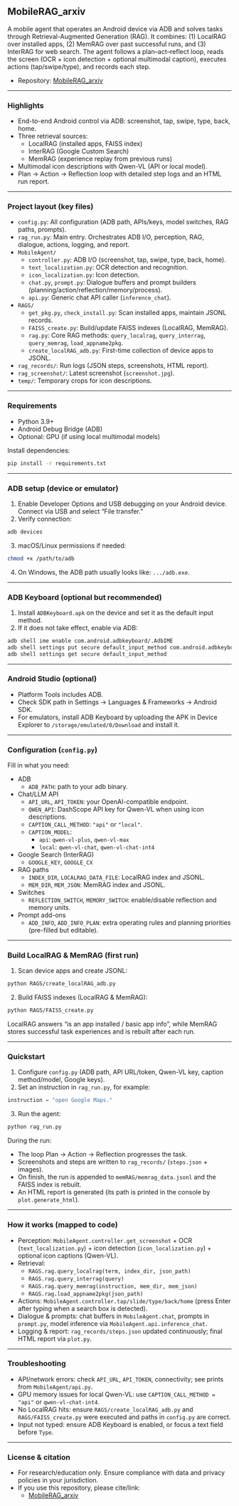 ## MobileRAG_arxiv

A mobile agent that operates an Android device via ADB and solves tasks through Retrieval-Augmented Generation (RAG). It combines: (1) LocalRAG over installed apps, (2) MemRAG over past successful runs, and (3) InterRAG for web search. The agent follows a plan–act–reflect loop, reads the screen (OCR + icon detection + optional multimodal caption), executes actions (tap/swipe/type), and records each step.

- Repository: [MobileRAG_arxiv](https://github.com/liuxiaojieOutOfWorld/MobileRAG_arxiv.git)

---

### Highlights
- End-to-end Android control via ADB: screenshot, tap, swipe, type, back, home.
- Three retrieval sources:
  - LocalRAG (installed apps, FAISS index)
  - InterRAG (Google Custom Search)
  - MemRAG (experience replay from previous runs)
- Multimodal icon descriptions with Qwen-VL (API or local model).
- Plan → Action → Reflection loop with detailed step logs and an HTML run report.

---

### Project layout (key files)
- `config.py`: All configuration (ADB path, APIs/keys, model switches, RAG paths, prompts).
- `rag_run.py`: Main entry. Orchestrates ADB I/O, perception, RAG, dialogue, actions, logging, and report.
- `MobileAgent/`
  - `controller.py`: ADB I/O (screenshot, tap, swipe, type, back, home).
  - `text_localization.py`: OCR detection and recognition.
  - `icon_localization.py`: Icon detection.
  - `chat.py`, `prompt.py`: Dialogue buffers and prompt builders (planning/action/reflection/memory/process).
  - `api.py`: Generic chat API caller (`inference_chat`).
- `RAGS/`
  - `get_pkg.py`, `check_install.py`: Scan installed apps, maintain JSONL records.
  - `FAISS_create.py`: Build/update FAISS indexes (LocalRAG, MemRAG).
  - `rag.py`: Core RAG methods: `query_localrag`, `query_interrag`, `query_memrag`, `load_appname2pkg`.
  - `create_localRAG_adb.py`: First-time collection of device apps to JSONL.
- `rag_records/`: Run logs (JSON steps, screenshots, HTML report).
- `rag_screenshot/`: Latest screenshot (`screenshot.jpg`).
- `temp/`: Temporary crops for icon descriptions.

---

### Requirements
- Python 3.9+
- Android Debug Bridge (ADB)
- Optional: GPU (if using local multimodal models)

Install dependencies:
```bash
pip install -r requirements.txt
```

---

### ADB setup (device or emulator)
1) Enable Developer Options and USB debugging on your Android device. Connect via USB and select “File transfer.”
2) Verify connection:
```bash
adb devices
```
3) macOS/Linux permissions if needed:
```bash
chmod +x /path/to/adb
```
4) On Windows, the ADB path usually looks like: `.../adb.exe`.

---

### ADB Keyboard (optional but recommended)
1) Install `ADBKeyboard.apk` on the device and set it as the default input method.
2) If it does not take effect, enable via ADB:
```bash
adb shell ime enable com.android.adbkeyboard/.AdbIME
adb shell settings put secure default_input_method com.android.adbkeyboard/.AdbIME
adb shell settings get secure default_input_method
```

---

### Android Studio (optional)
- Platform Tools includes ADB.
- Check SDK path in Settings → Languages & Frameworks → Android SDK.
- For emulators, install ADB Keyboard by uploading the APK in Device Explorer to `/storage/emulated/0/Download` and install it.

---

### Configuration (`config.py`)
Fill in what you need:
- ADB
  - `ADB_PATH`: path to your adb binary.
- Chat/LLM API
  - `API_URL`, `API_TOKEN`: your OpenAI-compatible endpoint.
  - `QWEN_API`: DashScope API key for Qwen-VL when using icon descriptions.
  - `CAPTION_CALL_METHOD`: `"api"` or `"local"`.
  - `CAPTION_MODEL`:
    - `api`: `qwen-vl-plus`, `qwen-vl-max`
    - `local`: `qwen-vl-chat`, `qwen-vl-chat-int4`
- Google Search (InterRAG)
  - `GOOGLE_KEY`, `GOOGLE_CX`
- RAG paths
  - `INDEX_DIR`, `LOCALRAG_DATA_FILE`: LocalRAG index and JSONL.
  - `MEM_DIR`, `MEM_JSON`: MemRAG index and JSONL.
- Switches
  - `REFLECTION_SWITCH`, `MEMORY_SWITCH`: enable/disable reflection and memory units.
- Prompt add-ons
  - `ADD_INFO`, `ADD_INFO_PLAN`: extra operating rules and planning priorities (pre-filled but editable).

---

### Build LocalRAG & MemRAG (first run)
1) Scan device apps and create JSONL:
```bash
python RAGS/create_localRAG_adb.py
```
2) Build FAISS indexes (LocalRAG & MemRAG):
```bash
python RAGS/FAISS_create.py
```
LocalRAG answers “is an app installed / basic app info”, while MemRAG stores successful task experiences and is rebuilt after each run.

---

### Quickstart
1) Configure `config.py` (ADB path, API URL/token, Qwen-VL key, caption method/model, Google keys).
2) Set an instruction in `rag_run.py`, for example:
```python
instruction = "open Google Maps."
```
3) Run the agent:
```bash
python rag_run.py
```
During the run:
- The loop Plan → Action → Reflection progresses the task.
- Screenshots and steps are written to `rag_records/` (`steps.json` + images).
- On finish, the run is appended to `memRAG/memrag_data.jsonl` and the FAISS index is rebuilt.
- An HTML report is generated (its path is printed in the console by `plot.generate_html`).

---

### How it works (mapped to code)
- Perception: `MobileAgent.controller.get_screenshot` + OCR (`text_localization.py`) + icon detection (`icon_localization.py`) + optional icon captions (Qwen-VL).
- Retrieval:
  - `RAGS.rag.query_localrag(term, index_dir, json_path)`
  - `RAGS.rag.query_interrag(query)`
  - `RAGS.rag.query_memrag(instruction, mem_dir, mem_json)`
  - `RAGS.rag.load_appname2pkg(json_path)`
- Actions: `MobileAgent.controller.tap/slide/type/back/home` (press Enter after typing when a search box is detected).
- Dialogue & prompts: chat buffers in `MobileAgent.chat`, prompts in `prompt.py`, model inference via `MobileAgent.api.inference_chat`.
- Logging & report: `rag_records/steps.json` updated continuously; final HTML report via `plot.py`.

---

### Troubleshooting
- API/network errors: check `API_URL`, `API_TOKEN`, connectivity; see prints from `MobileAgent/api.py`.
- GPU memory issues for local Qwen-VL: use `CAPTION_CALL_METHOD = "api"` or `qwen-vl-chat-int4`.
- No LocalRAG hits: ensure `RAGS/create_localRAG_adb.py` and `RAGS/FAISS_create.py` were executed and paths in `config.py` are correct.
- Input not typed: ensure ADB Keyboard is enabled, or focus a text field before `Type`.

---

### License & citation
- For research/education only. Ensure compliance with data and privacy policies in your jurisdiction.
- If you use this repository, please cite/link:
  - [MobileRAG_arxiv](https://github.com/liuxiaojieOutOfWorld/MobileRAG_arxiv.git)
